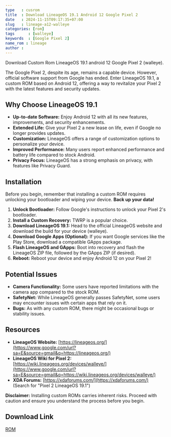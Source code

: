 ```yaml
---
type   : cusrom
title  : Download LineageOS 19.1 Android 12 Google Pixel 2
date   : 2024-11-15T09:17:35+07:00
slug   : lineage-a12-walleye
categories: [rom]
tags      : [walleye]
keywords  : [Google Pixel 2]
name_rom : lineage
author :
---
```


Download Custom Rom LineageOS 19.1 android 12 Google Pixel 2 (walleye).

The Google Pixel 2, despite its age, remains a capable device. However, official software support from Google has ended.  Enter LineageOS 19.1, a custom ROM based on Android 12, offering a way to revitalize your Pixel 2 with the latest features and security updates.

## Why Choose LineageOS 19.1

  * **Up-to-date Software:**  Enjoy Android 12 with all its new features, improvements, and security enhancements.
  * **Extended Life:**  Give your Pixel 2 a new lease on life, even if Google no longer provides updates.
  * **Customization:** LineageOS offers a range of customization options to personalize your device.
  * **Improved Performance:** Many users report enhanced performance and battery life compared to stock Android.
  * **Privacy Focus:** LineageOS has a strong emphasis on privacy, with features like Privacy Guard.

## Installation

Before you begin, remember that installing a custom ROM requires unlocking your bootloader and wiping your device. **Back up your data\!**

1.  **Unlock Bootloader:** Follow Google's instructions to unlock your Pixel 2's bootloader.
2.  **Install a Custom Recovery:**  TWRP is a popular choice.
3.  **Download LineageOS 19.1:** Head to the official LineageOS website and download the build for your device (walleye).
4.  **Download Google Apps (Optional):** If you want Google services like the Play Store, download a compatible GApps package.
5.  **Flash LineageOS and GApps:** Boot into recovery and flash the LineageOS ZIP file, followed by the GApps ZIP (if desired).
6.  **Reboot:**  Reboot your device and enjoy Android 12 on your Pixel 2\!

## Potential Issues

  * **Camera Functionality:**  Some users have reported limitations with the camera app compared to the stock ROM.
  * **SafetyNet:** While LineageOS generally passes SafetyNet, some users may encounter issues with certain apps that rely on it.
  * **Bugs:** As with any custom ROM, there might be occasional bugs or stability issues.

## Resources

  * **LineageOS Website:** [https://lineageos.org/](https://www.google.com/url?sa=E&source=gmail&q=https://lineageos.org/)
  * **LineageOS Wiki for Pixel 2:** [https://wiki.lineageos.org/devices/walleye/](https://www.google.com/url?sa=E&source=gmail&q=https://wiki.lineageos.org/devices/walleye/)
  * **XDA Forums:** [https://xdaforums.com/](https://xdaforums.com/) (Search for "Pixel 2 LineageOS 19.1")

**Disclaimer:** Installing custom ROMs carries inherent risks. Proceed with caution and ensure you understand the process before you begin.


## Download Link
[ROM](https://t.me/wahyu6070files/1144?single)
